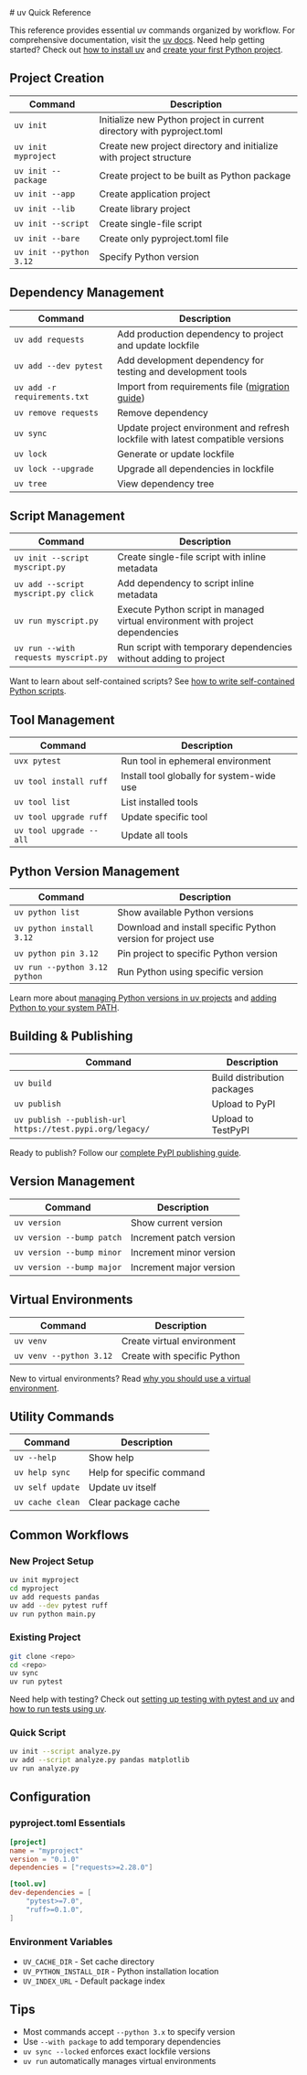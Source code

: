 <article>
# uv Quick Reference

This reference provides essential uv commands organized by workflow. For comprehensive documentation, visit the [uv docs](https://docs.astral.sh/uv/). Need help getting started? Check out [how to install uv](https://pydevtools.com/handbook/how-to/how-to-install-uv/) and [create your first Python project](https://pydevtools.com/handbook/tutorial/create-your-first-python-project/).

## Project Creation

| Command | Description |
|---------|-------------|
| `uv init` | Initialize new Python project in current directory with pyproject.toml |
| `uv init myproject` | Create new project directory and initialize with project structure |
| `uv init --package` | Create project to be built as Python package |
| `uv init --app` | Create application project |
| `uv init --lib` | Create library project |
| `uv init --script` | Create single-file script |
| `uv init --bare` | Create only pyproject.toml file |
| `uv init --python 3.12` | Specify Python version |

## Dependency Management

| Command | Description |
|---------|-------------|
| `uv add requests` | Add production dependency to project and update lockfile |
| `uv add --dev pytest` | Add development dependency for testing and development tools |
| `uv add -r requirements.txt` | Import from requirements file ([migration guide](https://pydevtools.com/handbook/how-to/migrate-requirements.txt/)) |
| `uv remove requests` | Remove dependency |
| `uv sync` | Update project environment and refresh lockfile with latest compatible versions |
| `uv lock` | Generate or update lockfile |
| `uv lock --upgrade` | Upgrade all dependencies in lockfile |
| `uv tree` | View dependency tree |

## Script Management

| Command | Description |
|---------|-------------|
| `uv init --script myscript.py` | Create single-file script with inline metadata |
| `uv add --script myscript.py click` | Add dependency to script inline metadata |
| `uv run myscript.py` | Execute Python script in managed virtual environment with project dependencies |
| `uv run --with requests myscript.py` | Run script with temporary dependencies without adding to project |

Want to learn about self-contained scripts? See [how to write self-contained Python scripts](https://pydevtools.com/handbook/how-to/how-to-write-a-self-contained-script/).

## Tool Management

| Command | Description |
|---------|-------------|
| `uvx pytest` | Run tool in ephemeral environment |
| `uv tool install ruff` | Install tool globally for system-wide use |
| `uv tool list` | List installed tools |
| `uv tool upgrade ruff` | Update specific tool |
| `uv tool upgrade --all` | Update all tools |

## Python Version Management

| Command | Description |
|---------|-------------|
| `uv python list` | Show available Python versions |
| `uv python install 3.12` | Download and install specific Python version for project use |
| `uv python pin 3.12` | Pin project to specific Python version |
| `uv run --python 3.12 python` | Run Python using specific version |

Learn more about [managing Python versions in uv projects](https://pydevtools.com/blog/managing-python-versions-in-your-uv-projects/) and [adding Python to your system PATH](https://pydevtools.com/handbook/how-to/how-to-add-python-to-your-system-path-with-uv/).

## Building & Publishing

| Command | Description |
|---------|-------------|
| `uv build` | Build distribution packages |
| `uv publish` | Upload to PyPI |
| `uv publish --publish-url https://test.pypi.org/legacy/` | Upload to TestPyPI |

Ready to publish? Follow our [complete PyPI publishing guide](https://pydevtools.com/handbook/tutorial/publishing-your-first-python-package-to-pypi/).

## Version Management

| Command | Description |
|---------|-------------|
| `uv version` | Show current version |
| `uv version --bump patch` | Increment patch version |
| `uv version --bump minor` | Increment minor version |
| `uv version --bump major` | Increment major version |

## Virtual Environments

| Command | Description |
|---------|-------------|
| `uv venv` | Create virtual environment |
| `uv venv --python 3.12` | Create with specific Python |

New to virtual environments? Read [why you should use a virtual environment](https://pydevtools.com/handbook/explanation/why-should-i-use-a-virtual-environment/).

## Utility Commands

| Command | Description |
|---------|-------------|
| `uv --help` | Show help |
| `uv help sync` | Help for specific command |
| `uv self update` | Update uv itself |
| `uv cache clean` | Clear package cache |

## Common Workflows

### New Project Setup
```bash
uv init myproject
cd myproject
uv add requests pandas
uv add --dev pytest ruff
uv run python main.py
```

### Existing Project
```bash
git clone <repo>
cd <repo>
uv sync
uv run pytest
```

Need help with testing? Check out [setting up testing with pytest and uv](https://pydevtools.com/handbook/tutorial/setting-up-testing-with-pytest-and-uv/) and [how to run tests using uv](https://pydevtools.com/handbook/how-to/how-to-run-tests-using-uv/).

### Quick Script
```bash
uv init --script analyze.py
uv add --script analyze.py pandas matplotlib
uv run analyze.py
```

## Configuration

### pyproject.toml Essentials
```toml
[project]
name = "myproject"
version = "0.1.0"
dependencies = ["requests>=2.28.0"]

[tool.uv]
dev-dependencies = [
    "pytest>=7.0",
    "ruff>=0.1.0",
]
```

### Environment Variables
- `UV_CACHE_DIR` - Set cache directory
- `UV_PYTHON_INSTALL_DIR` - Python installation location
- `UV_INDEX_URL` - Default package index

## Tips

- Most commands accept `--python 3.x` to specify version
- Use `--with package` to add temporary dependencies
- `uv sync --locked` enforces exact lockfile versions
- `uv run` automatically manages virtual environments

</article>

